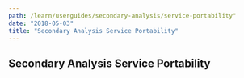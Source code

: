```yaml
---
path: /learn/userguides/secondary-analysis/service-portability"
date: "2018-05-03"
title: "Secondary Analysis Service Portability"
---
```


## Secondary Analysis Service Portability